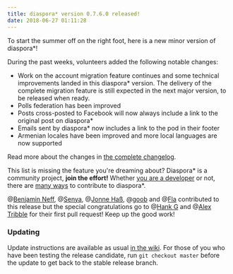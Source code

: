 ```yaml
---
title: diaspora* version 0.7.6.0 released!
date: 2018-06-27 01:11:28
---
```


To start the summer off on the right foot, here is a new minor version of diaspora*!

During the past weeks, volunteers added the following notable changes:

- Work on the account migration feature continues and some technical improvements landed in this diaspora\* version. The delivery of the complete migration feature is still expected in the next major version, to be released when ready.
- Polls federation has been improved
- Posts cross-posted to Facebook will now always include a link to the original post on diaspora*
- Emails sent by diaspora* now includes a link to the pod in their footer
- Armenian locales have been improved and more local languages are now supported

Read more about the changes in [the complete changelog](https://github.com/diaspora/diaspora/releases/tag/v0.7.6.0).

This list is missing the feature you're dreaming about? Diaspora* is a community project, **join the effort!** Whether [you are a developer](https://pod.diaspora.software/posts/aa5372c012800136f4ed5254001bd39e) or not, there are [many ways](https://wiki.diasporafoundation.org/Other_ways_to_contribute) to contribute to diaspora*.

@[Benjamin Neff](https://nerdpol.ch/u/supertux), @[Senya](https://socializer.cc/u/senya), @[Jonne Haß](https://social.mrzyx.de/u/mrzyx), @[goob](https://pod.orkz.net/u/goob) and @[Fla](https://diaspora-fr.org/u/fla) contributed to this release but the special congratulations go to @[Hank G](https://diasp.org/u/hankg) and @[Alex Tribble](https://diaspora.tribblefamily.org/u/alex) for their first pull request! Keep up the good work!

### Updating

Update instructions are available as usual [in the wiki](https://wiki.diasporafoundation.org/Updating). For those of you who have been testing the release candidate, run `git checkout master` before the update to get back to the stable release branch.
